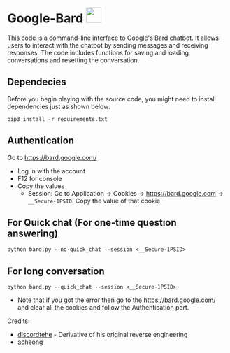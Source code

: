 # Google-Bard <img src="https://www.gstatic.com/lamda/images/favicon_v1_150160cddff7f294ce30.svg" width="35px" />

This code is a command-line interface to Google's Bard chatbot. It allows users to interact with the chatbot by sending messages and receiving responses. The code includes functions for saving and loading conversations and resetting the conversation.

## Dependecies
Before you begin playing with the source code, you might need to install dependencies just as shown below:
```
pip3 install -r requirements.txt
```

## Authentication
Go to https://bard.google.com/

- Log in with the account
- F12 for console
- Copy the values
  - Session: Go to Application → Cookies → https://bard.google.com → `__Secure-1PSID`. Copy the value of that cookie.

## For Quick chat (For one-time question answering)

```
python bard.py --no-quick_chat --session <__Secure-1PSID>
```

## For long conversation

```
python bard.py --quick_chat --session <__Secure-1PSID>
```


- Note that if you got the error then go to the https://bard.google.com/ and clear all the cookies and follow the Authentication part.

Credits:
- [discordtehe](https://github.com/discordtehe) - Derivative of his original reverse engineering
- [acheong](https://github.com/acheong08/Bard)
